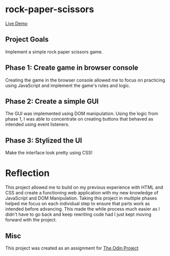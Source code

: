 # rock-paper-scissors

[Live Demo](https://mrespicio.github.io/rock-paper-scissors/)

## Project Goals
Implement a simple rock paper scissors game.

## Phase 1: Create game in browser console
Creating the game in the browser console allowed me to focus on practicing using JavaScript and implement the game's rules and logic.


## Phase 2: Create a simple GUI
The GUI was implemented using DOM manipulation. Using the logic from phase 1, I was able to concentrate on creating buttons that behaved as intended using event listeners.

## Phase 3: Stylized the UI
Make the interface look pretty using CSS!

# Reflection
This project allowed me to build on my previous experience with HTML and CSS and create a functioning web application with my new knowledge of JavaScript and DOM Manipulation. Taking this project in multiple phases helped me focus on each individual step to ensure that parts work as intended before advancing. This made the while process much easier as I didn't have to go back and keep rewriting code had I just kept moving forward with the project.

## Misc
This project was created as an assignment for [The Odin Project](https://www.theodinproject.com/lessons/foundations-rock-paper-scissors)